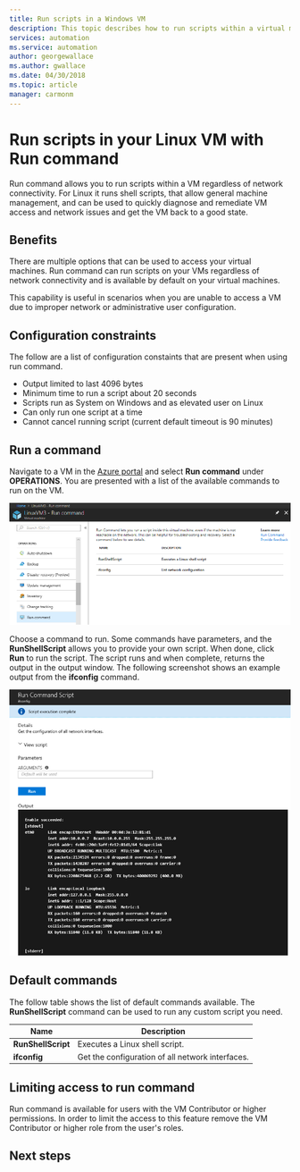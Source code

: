```yaml
---
title: Run scripts in a Windows VM
description: This topic describes how to run scripts within a virtual machine
services: automation
ms.service: automation
author: georgewallace
ms.author: gwallace
ms.date: 04/30/2018
ms.topic: article
manager: carmonm
---
```

# Run scripts in your Linux VM with Run command

Run command allows you to run scripts within a VM regardless of network connectivity. For Linux it runs shell scripts, that allow general machine management, and can be used to quickly diagnose and remediate VM access and network issues and get the VM back to a good state.

## Benefits

There are multiple options that can be used to access your virtual machines. Run command can run scripts on your VMs regardless of network connectivity and is available by default on your virtual machines.

This capability is useful in scenarios when you are unable to access a VM due to improper network or administrative user configuration.

## Configuration constraints

The follow are a list of configuration constaints that are present when using run command.

* Output limited to last 4096 bytes
* Minimum time to run a script about 20 seconds
* Scripts run as System on Windows and as elevated user on Linux
* Can only run one script at a time
* Cannot cancel running script (current default timeout is 90 minutes)

## Run a command

Navigate to a VM in the [Azure portal](https://portal.azure.com) and select **Run command** under **OPERATIONS**. You are presented with a list of the available commands to run on the VM.

![Run command list](./media/run-command/run-command-list.png)

Choose a command to run. Some commands have parameters, and the **RunShellScript** allows you to provide your own script. When done, click **Run** to run the script. The script runs and when complete, returns the output in the output window. The following screenshot shows an example output from the **ifconfig** command.

![Run command script output](./media/run-command/run-command-script-output.png)

## Default commands

The follow table shows the list of default commands available. The **RunShellScript** command can be used to run any custom script you need.

|**Name**|**Description**|
|---|---|
|**RunShellScript**|Executes a Linux shell script.|
|**ifconfig**| Get the configuration of all network interfaces.|

## Limiting access to run command

Run command is available for users with the VM Contributor or higher permissions. In order to limit the access to this feature remove the VM Contributor or higher role from the user's roles.

## Next steps